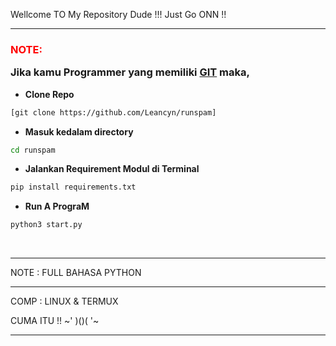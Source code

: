 Wellcome TO My Repository Dude !!!
Just Go ONN !!



___________________________________

### <p style="color:red">NOTE:</p> Jika kamu Programmer yang memiliki [GIT](https://git-scm.com/downloads) maka,

- **Clone Repo**
```bash
[git clone https://github.com/Leancyn/runspam]
```
- **Masuk kedalam directory**
```sh
cd runspam
```
- **Jalankan Requirement Modul di Terminal**
```sh
pip install requirements.txt
```
- **Run A PrograM**
```bash
python3 start.py
```
<br>

___________________________________

NOTE : FULL BAHASA PYTHON

___________________________________

COMP : LINUX & TERMUX 

CUMA ITU !!   ~' )()( '~
___________________________________
